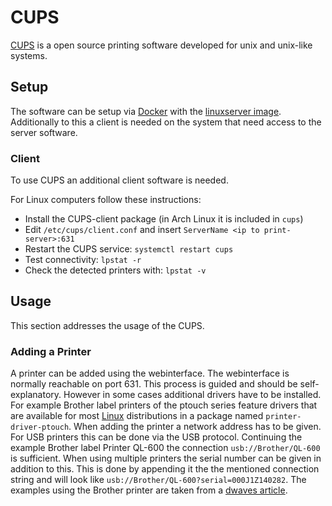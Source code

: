 # CUPS

[CUPS](https://www.cups.org/) is a open source printing software developed for
unix and unix-like systems.

## Setup

The software can be setup via [Docker](/wiki/docker.md) with the
[linuxserver image](./docker/linuxserver_-_airsonic.md).
Additionally to this a client is needed on the system that need access to the
server software.

### Client

To use CUPS an additional client software is needed.

For Linux computers follow these instructions:

- Install the CUPS-client package (in Arch Linux it is included in `cups`)
- Edit `/etc/cups/client.conf` and insert `ServerName <ip to print-server>:631`
- Restart the CUPS service: `systemctl restart cups`
- Test connectivity: `lpstat -r`
- Check the detected printers with: `lpstat -v`

## Usage

This section addresses the usage of the CUPS.

### Adding a Printer

A printer can be added using the webinterface.
The webinterface is normally reachable on port 631.
This process is guided and should be self-explanatory.
However in some cases additional drivers have to be installed.
For example Brother label printers of the ptouch series feature drivers that are available for most
[Linux](/wiki/linux.md) distributions in a package named `printer-driver-ptouch`.
When adding the printer a network address has to be given.
For USB printers this can be done via the USB protocol.
Continuing the example Brother label Printer QL-600 the connection `usb://Brother/QL-600` is
sufficient.
When using multiple printers the serial number can be given in addition to this.
This is done by appending it the the mentioned connection string and will look like
`usb://Brother/QL-600?serial=000J1Z140282`.
The examples using the Brother printer are taken from a
[dwaves article](https://dwaves.de/2022/07/13/gnu-linux-debian-11-how-to-setup-brother-ql-600-labelprinter/).
